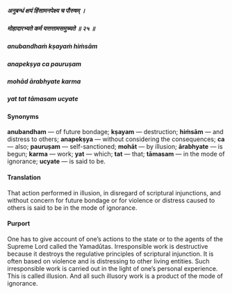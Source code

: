 ##### अनुबन्धं क्षयं हिंसामनपेक्ष्य च पौरुषम् ।
##### मोहादारभ्यते कर्म यत्तत्तामसमुच्यते ॥ २५ ॥

##### anubandhaṁ kṣayaṁ hiṁsām
##### anapekṣya ca pauruṣam
##### mohād ārabhyate karma
##### yat tat tāmasam ucyate

#### Synonyms

**anubandham** — of future bondage; **kṣayam** — destruction; **hiṁsām** — and distress to others; **anapekṣya** — without considering the consequences; **ca** — also; **pauruṣam** — self-sanctioned; **mohāt** — by illusion; **ārabhyate** — is begun; **karma** — work; **yat** — which; **tat** — that; **tāmasam** — in the mode of ignorance; **ucyate** — is said to be.

#### Translation

That action performed in illusion, in disregard of scriptural injunctions, and without concern for future bondage or for violence or distress caused to others is said to be in the mode of ignorance.

#### Purport

One has to give account of one’s actions to the state or to the agents of the Supreme Lord called the Yamadūtas. Irresponsible work is destructive because it destroys the regulative principles of scriptural injunction. It is often based on violence and is distressing to other living entities. Such irresponsible work is carried out in the light of one’s personal experience. This is called illusion. And all such illusory work is a product of the mode of ignorance.